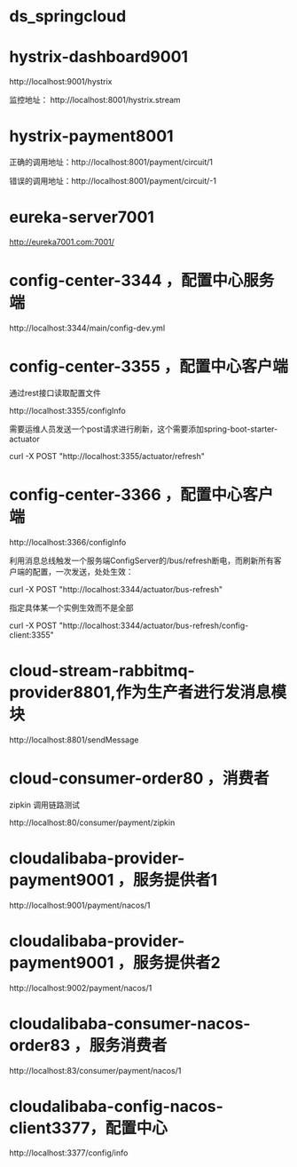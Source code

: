 # ds_springcloud
 
# hystrix-dashboard9001
http://localhost:9001/hystrix

监控地址： http://localhost:8001/hystrix.stream

# hystrix-payment8001
正确的调用地址：http://localhost:8001/payment/circuit/1

错误的调用地址：http://localhost:8001/payment/circuit/-1

# eureka-server7001
http://eureka7001.com:7001/

# config-center-3344 ，配置中心服务端
http://localhost:3344/main/config-dev.yml
# config-center-3355 ，配置中心客户端
通过rest接口读取配置文件

http://localhost:3355/configInfo

需要运维人员发送一个post请求进行刷新，这个需要添加spring-boot-starter-actuator

curl -X POST "http://localhost:3355/actuator/refresh"
# config-center-3366 ，配置中心客户端
http://localhost:3366/configInfo

利用消息总线触发一个服务端ConfigServer的/bus/refresh断电，而刷新所有客户端的配置，一次发送，处处生效：

curl -X POST "http://localhost:3344/actuator/bus-refresh"

指定具体某一个实例生效而不是全部

curl -X POST "http://localhost:3344/actuator/bus-refresh/config-client:3355"

# cloud-stream-rabbitmq-provider8801,作为生产者进行发消息模块
http://localhost:8801/sendMessage


# cloud-consumer-order80 ，消费者
zipkin 调用链路测试

http://localhost:80/consumer/payment/zipkin



# cloudalibaba-provider-payment9001 ，服务提供者1
http://localhost:9001/payment/nacos/1
# cloudalibaba-provider-payment9001 ，服务提供者2
http://localhost:9002/payment/nacos/1
# cloudalibaba-consumer-nacos-order83 ，服务消费者
http://localhost:83/consumer/payment/nacos/1
# cloudalibaba-config-nacos-client3377，配置中心
http://localhost:3377/config/info

